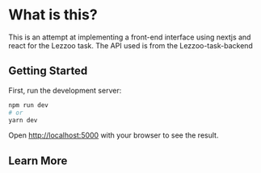 # What is this?

This is an attempt at implementing a front-end interface using nextjs and react for the Lezzoo task. The API used is from the Lezzoo-task-backend

## Getting Started

First, run the development server:

```bash
npm run dev
# or
yarn dev
```

Open [http://localhost:5000](http://localhost:5000) with your browser to see the result.

## Learn More
